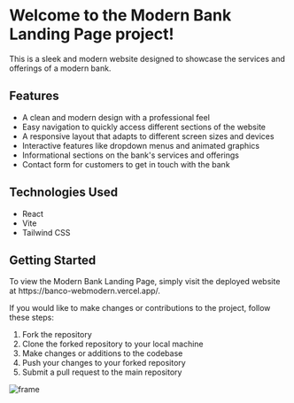 <h1>Welcome to the Modern Bank Landing Page project!</h1>
    <p>This is a sleek and modern website designed to showcase the services and offerings of a modern bank.</p>
    <h2>Features</h2>
    <ul>
      <li>A clean and modern design with a professional feel</li>
      <li>Easy navigation to quickly access different sections of the website</li>
      <li>A responsive layout that adapts to different screen sizes and devices</li>
      <li>Interactive features like dropdown menus and animated graphics</li>
      <li>Informational sections on the bank's services and offerings</li>
      <li>Contact form for customers to get in touch with the bank</li>
    </ul>
    <h2>Technologies Used</h2>
    <ul>
      <li>React</li>
      <li>Vite</li>
      <li>Tailwind CSS</li>
    </ul>
    <h2>Getting Started</h2>
    <p>To view the Modern Bank Landing Page, simply visit the deployed website at https://banco-webmodern.vercel.app/.</p>
    <p>If you would like to make changes or contributions to the project, follow these steps:</p>
    <ol>
      <li>Fork the repository</li>
      <li>Clone the forked repository to your local machine</li>
      <li>Make changes or additions to the codebase</li>
      <li>Push your changes to your forked repository</li>
      <li>Submit a pull request to the main repository</li>
    </ol>
    
![frame](https://user-images.githubusercontent.com/84037807/220981886-2b43b769-fe5e-48de-91dc-6ff2c77781d2.jpg)
